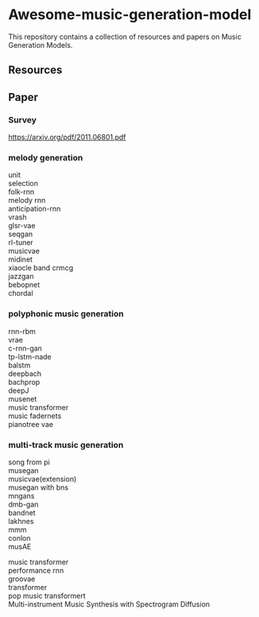 # Awesome-music-generation-model
This repository contains a collection of resources and papers on Music Generation Models.

## Resources


## Paper
### Survey
https://arxiv.org/pdf/2011.06801.pdf


### melody generation
unit 
<br>
selection
<br>
folk-rnn
<br>
melody rnn
<br>
anticipation-rnn
<br>
vrash
<br>
glsr-vae
<br>
seqgan
<br>
rl-tuner
<br>
musicvae
<br>
midinet
<br>
xiaocle band crmcg
<br>
jazzgan
<br>
bebopnet
<br>
chordal


### polyphonic music generation
rnn-rbm
<br>
vrae
<br>
c-rnn-gan
<br>
tp-lstm-nade
<br>
balstm
<br>
deepbach
<br>
bachprop
<br>
deepJ
<br>
musenet
<br>
music transformer
<br>
music fadernets
<br>
pianotree vae

### multi-track music generation
song from pi
<br>
musegan
<br>
musicvae(extension)
<br>
musegan with bns
<br>
mngans
<br>
dmb-gan
<br>
bandnet
<br>
lakhnes
<br>
mmm
<br>
conlon
<br>
musAE


music transformer
<br>
performance rnn
<br>
groovae
<br>
transformer
<br>
pop music transformert
<br>
Multi-instrument Music Synthesis with Spectrogram Diffusion 